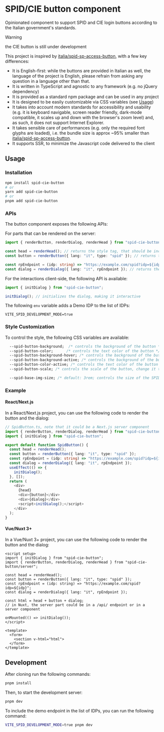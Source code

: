 # SPID/CIE button component

Opinionated component to support SPID and CIE login buttons according to the Italian government's standards.

> [!WARNING]  
> the CIE button is still under development

This project is inspired by [italia/spid-sp-access-button](https://github.com/italia/spid-sp-access-button), with a few key differences:

- It is English-first: while the buttons are provided in Italian as well, the language of the project is English, please refrain from asking any question in a language other than that.
- It is written in TypeScript and agnostic to any framework (e.g. no jQuery dependency)
- It is provided as a standard npm package and can be used in any project
- It is designed to be easily customizable via CSS variables (see [Usage](#usage))
- It takes into account modern standards for accessibility and usability (e.g. it is keyboard navigable, screen reader friendly, dark-mode compatible, it scales up and down with the browser's zoom level) and, as such, it does not support Internet Explorer.
- It takes sensible care of performances (e.g. only the required font glyphs are loaded), i.e. the bundle size is approx ~95% smaller than [italia/spid-sp-access-button](https://github.com/italia/spid-sp-access-button).
- It supports SSR, to minimize the Javascript code delivered to the client

## Usage

### Installation

```bash
npm install spid-cie-button
# or
yarn add spid-cie-button
# or
pnpm add spid-cie-button
```

### APIs

The button component exposes the following APIs:

For parts that can be rendered on the server:

```ts
import { renderButton, renderDialog, renderHead } from "spid-cie-button/server";

const head = renderHead(); // returns the style tag, that should be included in the head of the page to avoid layout shifts
const button = renderButton({ lang: "it", type: "spid" }); // returns the HTML of the button element, with the specified language ("it" or "en") and type ("spid" vs "cie")

const rpEndpoint = (idp: string) => "https://example.com/spid?idp=${idp}";
const dialog = renderDialog({ lang: "it", rpEndpoint }); // returns the HTML of the SPID dialog, with the specified language ("it" or "en") and where the actions are controlled by the `rpEndpoint` function
```

For the interactions client-side, the following API is available:

```ts
import { initDialog } from "spid-cie-button";

initDialog(); // initializes the dialog, making it interactive
```

The following `env` variable adds a Demo IDP to the list of IDPs:

```env
VITE_SPID_DEVELOPMENT_MODE=true
```

### Style Customization

To control the style, the following CSS variables are available:

```css
  --spid-button-background;  /* controls the background of the button */
  --spid-button-color;      /* controls the text color of the button */
  --spid-button-background-hover; /* controls the background of the button on hover */
  --spid-button-background-active; /* controls the background of the button when active/selected */
  --spid-button-color-active; /* controls the text color of the button when active/selected */
  --spid-button-scale; /* controls the scale of the button, change it to increase/reduce the button size (default: 1; numeric value) */

  --spid-base-img-size; /* default: 3rem; controls the size of the SPID and CIE logos */
```

### Example

#### React/Next.js

In a React/Next.js project, you can use the following code to render the button and the dialog:

```ts
// SpidButton.ts, note that it could be a Next.js server component
import { renderButton, renderDialog, renderHead } from "spid-cie-button/server";
import { initDialog } from "spid-cie-button";

export default function SpidButton() {
  const head = renderHead();
  const button = renderButton({ lang: "it", type: "spid" });
  const rpEndpoint = (idp: string) => "https://example.com/spid?idp=${idp}";
  const dialog = renderDialog({ lang: "it", rpEndpoint });
  useEffect(() => {
    initDialog();
  }, []);
  return (
    <div>
      {head}
      <div>{button}</div>
      <div>{dialog}</div>
      <script>initDialog();</script>
    </div>
  );
}
```

#### Vue/Nuxt 3+

In a Vue/Nuxt 3+ project, you can use the following code to render the button and the dialog:

```vue
<script setup>
import { initDialog } from "spid-cie-button";
import { renderButton, renderDialog, renderHead } from "spid-cie-button/server";

const head = renderHead();
const button = renderButton({ lang: "it", type: "spid" });
const rpEndpoint = (idp: string) => "https://example.com/spid?idp=${idp}";
const dialog = renderDialog({ lang: "it", rpEndpoint });

const html = head + button + dialog;
// in Nuxt, the server part could be in a /api/ endpoint or in a server component

onMounted(() => initDialog());
</script>

<template>
  <form>
    <section v-html="html">
  </form>
</template>
```

## Development

After cloning run the following commands:

```bash
pnpm install
```

Then, to start the development server:

```bash
pnpm dev
```

To include the demo endpoint in the list of IDPs, you can run the following command:

```bash
VITE_SPID_DEVELOPMENT_MODE=true pnpm dev
```
